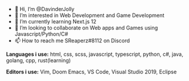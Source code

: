 - 👋 Hi, I’m @DavinderJolly
- 👀 I’m interested in Web Development and Game Development
- 🌱 I’m currently learning Next.js 12
- 💞️ I’m looking to collaborate on Web apps and Games using Javascript/Python/C#
- 📫 How to reach me SReaperz#8112 on Discord

**Languages i use:** html, css, scss, javascript, typescript, python, c#, java, golang, cpp, rust(learning)

**Editors i use:** Vim, Doom Emacs, VS Code, Visual Studio 2019, Eclipse

<!---
DavinderJolly/DavinderJolly is a ✨ special ✨ repository because its `README.md` (this file) appears on your GitHub profile.
You can click the Preview link to take a look at your changes.
--->
